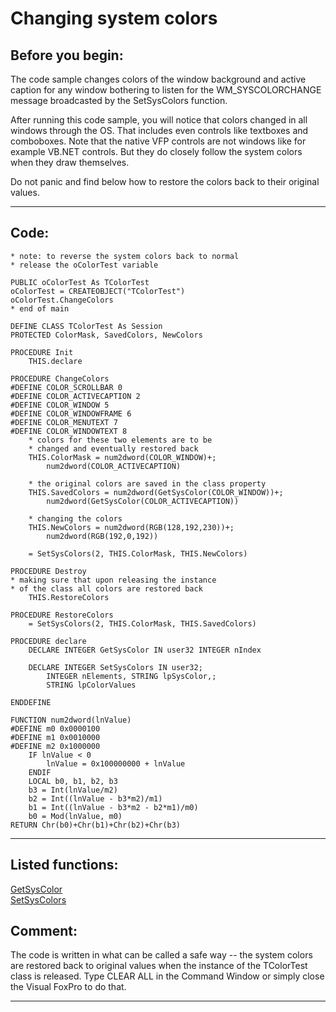 
# Changing system colors

## Before you begin:
The code sample changes colors of the window background and active caption for any window bothering to listen for the WM_SYSCOLORCHANGE message broadcasted by the SetSysColors function.  

After running this code sample, you will notice that colors changed in all windows through the OS. That includes even controls like textboxes and comboboxes. Note that the native VFP controls are not windows like for example VB.NET controls. But they do closely follow the system colors when they draw themselves.  

Do not panic and find below how to restore the colors back to their original values.  
  
***  


## Code:
```foxpro  
* note: to reverse the system colors back to normal
* release the oColorTest variable

PUBLIC oColorTest As TColorTest
oColorTest = CREATEOBJECT("TColorTest")
oColorTest.ChangeColors
* end of main

DEFINE CLASS TColorTest As Session
PROTECTED ColorMask, SavedColors, NewColors

PROCEDURE Init
	THIS.declare

PROCEDURE ChangeColors
#DEFINE COLOR_SCROLLBAR 0
#DEFINE COLOR_ACTIVECAPTION 2
#DEFINE COLOR_WINDOW 5
#DEFINE COLOR_WINDOWFRAME 6
#DEFINE COLOR_MENUTEXT 7
#DEFINE COLOR_WINDOWTEXT 8
	* colors for these two elements are to be
	* changed and eventually restored back
	THIS.ColorMask = num2dword(COLOR_WINDOW)+;
		num2dword(COLOR_ACTIVECAPTION)

	* the original colors are saved in the class property
	THIS.SavedColors = num2dword(GetSysColor(COLOR_WINDOW))+;
		num2dword(GetSysColor(COLOR_ACTIVECAPTION))

	* changing the colors
	THIS.NewColors = num2dword(RGB(128,192,230))+;
		num2dword(RGB(192,0,192))

	= SetSysColors(2, THIS.ColorMask, THIS.NewColors)

PROCEDURE Destroy
* making sure that upon releasing the instance
* of the class all colors are restored back
	THIS.RestoreColors

PROCEDURE RestoreColors
	= SetSysColors(2, THIS.ColorMask, THIS.SavedColors)

PROCEDURE declare
	DECLARE INTEGER GetSysColor IN user32 INTEGER nIndex

	DECLARE INTEGER SetSysColors IN user32;
		INTEGER nElements, STRING lpSysColor,;
		STRING lpColorValues

ENDDEFINE

FUNCTION num2dword(lnValue)
#DEFINE m0 0x0000100
#DEFINE m1 0x0010000
#DEFINE m2 0x1000000
	IF lnValue < 0
		lnValue = 0x100000000 + lnValue
	ENDIF
	LOCAL b0, b1, b2, b3
	b3 = Int(lnValue/m2)
	b2 = Int((lnValue - b3*m2)/m1)
	b1 = Int((lnValue - b3*m2 - b2*m1)/m0)
	b0 = Mod(lnValue, m0)
RETURN Chr(b0)+Chr(b1)+Chr(b2)+Chr(b3)  
```  
***  


## Listed functions:
[GetSysColor](../libraries/user32/GetSysColor.md)  
[SetSysColors](../libraries/user32/SetSysColors.md)  

## Comment:
The code is written in what can be called a safe way -- the system colors are restored back to original values when the instance of the TColorTest class is released. Type CLEAR ALL in the Command Window or simply close the Visual FoxPro to do that.  
  
***  

